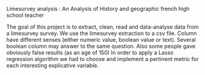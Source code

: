 Limesurvey analysis : An Analysis of History and geographic french high school teacher

The goal of this project is to extract, clean, read and data-analyse data from a limesurvey survey.
We use the limesurvey extraction to a csv file. Column have different senses (either numeric value, boolean value or text). Several boolean column may answer to the same question. Also some people gave obviously false results (as an age of 150)
In order to apply a Lasso regression algorithm we had to choose and implement a pertinent metric for each interesting explicative variable.
